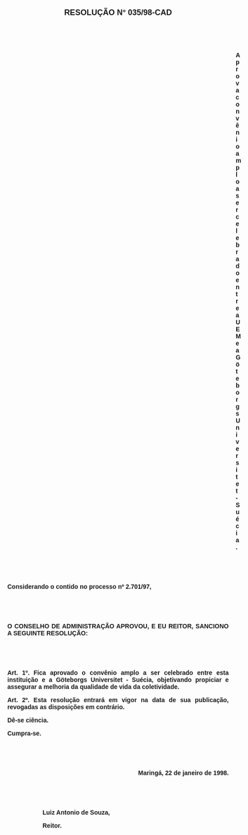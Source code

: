 <BODY>

<B><FONT FACE="Arial"><P ALIGN="CENTER"></P>
</FONT><FONT FACE="Arial" SIZE=4><P ALIGN="CENTER">RESOLU&Ccedil;&Atilde;O    N°   035/98-CAD</P>
</FONT><FONT FACE="Arial"><P ALIGN="CENTER"></P>
<P ALIGN="CENTER">&nbsp;</P>
<P ALIGN="CENTER">&nbsp;</P><DIR>
<DIR>
<DIR>
<DIR>
<DIR>
<DIR>
<DIR>
<DIR>
<DIR>
<DIR>
<DIR>
<DIR>
<DIR>

<P ALIGN="JUSTIFY">Aprova conv&ecirc;nio amplo a ser celebrado entre a UEM e a G&ouml;teborgs Universitet - Su&eacute;cia.</P>
<P ALIGN="JUSTIFY"></P>
</B><P ALIGN="JUSTIFY">&nbsp;</P>
<P ALIGN="JUSTIFY">&nbsp;</P></DIR>
</DIR>
</DIR>
</DIR>
</DIR>
</DIR>
</DIR>
</DIR>
</DIR>
</DIR>
</DIR>
</DIR>
</DIR>

<P ALIGN="JUSTIFY">Considerando o contido no <B>processo nº 2.701/97,</P>
</B><P ALIGN="JUSTIFY"></P>
<P ALIGN="JUSTIFY">&nbsp;</P>
<P ALIGN="JUSTIFY">&nbsp;</P>
<B><P ALIGN="JUSTIFY">O CONSELHO DE ADMINISTRA&Ccedil;&Atilde;O APROVOU, E EU REITOR, SANCIONO A SEGUINTE RESOLU&Ccedil;&Atilde;O:</P>
<P ALIGN="JUSTIFY"></P>
<P ALIGN="JUSTIFY">&nbsp;</P>
<P ALIGN="JUSTIFY">&nbsp;</P>
<P ALIGN="JUSTIFY">Art. 1º. </B>Fica aprovado o conv&ecirc;nio amplo a ser celebrado entre esta institui&ccedil;&atilde;o e a G&ouml;teborgs Universitet - Su&eacute;cia, objetivando propiciar e assegurar a melhoria da qualidade de vida da coletividade.</P>
<B><P ALIGN="JUSTIFY">Art. 2º. </B>Esta resolu&ccedil;&atilde;o entrar&aacute; em vigor na data de sua publica&ccedil;&atilde;o, revogadas as disposi&ccedil;&otilde;es em contr&aacute;rio.</P>
<P ALIGN="JUSTIFY">D&ecirc;-se ci&ecirc;ncia.</P>
<P ALIGN="JUSTIFY">Cumpra-se.</P>
<P ALIGN="JUSTIFY"></P>
<P ALIGN="JUSTIFY">&nbsp;</P>
<P ALIGN="JUSTIFY">&nbsp;</P><DIR>
<DIR>

<P ALIGN="RIGHT">Maring&aacute;, 22 de janeiro de 1998.</P>
<P ALIGN="JUSTIFY"></P>
<P ALIGN="JUSTIFY">&nbsp;</P>
<P ALIGN="JUSTIFY">&nbsp;</P>
<P ALIGN="JUSTIFY">Luiz Antonio de Souza,</P>
<B><P ALIGN="JUSTIFY">Reitor.</P>
</B><P ALIGN="JUSTIFY"></P>
<P ALIGN="JUSTIFY">&nbsp;</P>
<P ALIGN="CENTER">&nbsp;</P></DIR>
</DIR>
</FONT></BODY>
